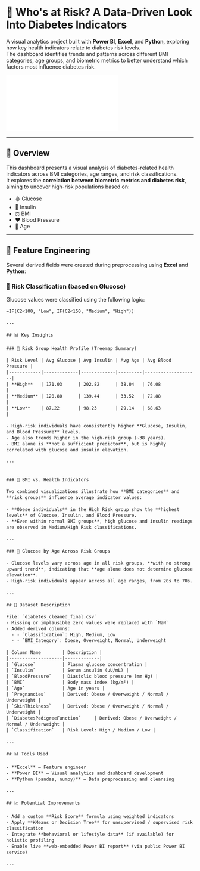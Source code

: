 # 🧠 Who's at Risk? A Data-Driven Look Into Diabetes Indicators

A visual analytics project built with **Power BI**, **Excel**, and **Python**, exploring how key health indicators relate to diabetes risk levels.  
The dashboard identifies trends and patterns across different BMI categories, age groups, and biometric metrics to better understand which factors most influence diabetes risk.

![Dashboard Preview](Project02.pdf)

---

## 📌 Overview

This dashboard presents a visual analysis of diabetes-related health indicators across BMI categories, age ranges, and risk classifications.  
It explores the **correlation between biometric metrics and diabetes risk**, aiming to uncover high-risk populations based on:

- 🩸 Glucose  
- 💉 Insulin  
- ⚖️ BMI  
- ❤️ Blood Pressure  
- 🧓 Age  

---

## 🧪 Feature Engineering

Several derived fields were created during preprocessing using **Excel** and **Python**:

### 🔹 Risk Classification (based on Glucose)

Glucose values were classified using the following logic:

```excel
=IF(C2<100, "Low", IF(C2<150, "Medium", "High"))

---

## 📊 Key Insights

### 📍 Risk Group Health Profile (Treemap Summary)

| Risk Level | Avg Glucose | Avg Insulin | Avg Age | Avg Blood Pressure |
|------------|-------------|-------------|---------|--------------------|
| **High**   | 171.03      | 202.82      | 38.04   | 76.08              |
| **Medium** | 120.80      | 139.44      | 33.52   | 72.88              |
| **Low**    | 87.22       | 98.23       | 29.14   | 68.63              |

- High-risk individuals have consistently higher **Glucose, Insulin, and Blood Pressure** levels.
- Age also trends higher in the high-risk group (~38 years).
- BMI alone is **not a sufficient predictor**, but is highly correlated with glucose and insulin elevation.

---


### 📍 BMI vs. Health Indicators

Two combined visualizations illustrate how **BMI categories** and **risk groups** influence average indicator values:

- **Obese individuals** in the High Risk group show the **highest levels** of Glucose, Insulin, and Blood Pressure.
- **Even within normal BMI groups**, high glucose and insulin readings are observed in Medium/High Risk classifications.

---

### 📍 Glucose by Age Across Risk Groups

- Glucose levels vary across age in all risk groups, **with no strong upward trend**, indicating that **age alone does not determine glucose elevation**.
- High-risk individuals appear across all age ranges, from 20s to 70s.

---

## 📁 Dataset Description

File: `diabetes_cleaned_final.csv`  
- Missing or implausible zero values were replaced with `NaN`
- Added derived columns:
  - - `Classification`: High, Medium, Low 
  - - `BMI_Category`: Obese, Overweight, Normal, Underweight

| Column Name        | Description |
|--------------------|-------------|
| `Glucose`          | Plasma glucose concentration |
| `Insulin`          | Serum insulin (μU/mL) |
| `BloodPressure`    | Diastolic blood pressure (mm Hg) |
| `BMI`              | Body mass index (kg/m²) |
| `Age`              | Age in years |
| `Pregnancies`      | Derived: Obese / Overweight / Normal / Underweight |
| `SkinThickness`    | Derived: Obese / Overweight / Normal / Underweight |
| `DiabetesPedigreeFunction`     | Derived: Obese / Overweight / Normal / Underweight |
| `Classification`   | Risk Level: High / Medium / Low |

---

## 📊 Tools Used

- **Excel** – Feature engineer
- **Power BI** – Visual analytics and dashboard development
- **Python (pandas, numpy)** – Data preprocessing and cleansing

---

## 📈 Potential Improvements

- Add a custom **Risk Score** formula using weighted indicators
- Apply **KMeans or Decision Tree** for unsupervised / supervised risk classification
- Integrate **behavioral or lifestyle data** (if available) for holistic profiling
- Enable live **web-embedded Power BI report** (via public Power BI service)

---

